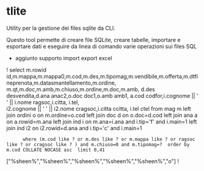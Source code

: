 # tlite

Utility per la gestione dei files sqlite da CLI. 

Questo tool permette di creare file SQLite, creare tabelle, importare e esportare dati e 
eseguire da linea di comando varie operazioni sui files SQL


- aggiunto supporto import export excel 

! select m.rowid id,m.mappa,m.mappa0,m.cod,m.des,m.tipomag,m.vendibile,m.offerta,m.dtfineprenota,m.datasmantellamento,m.ordine,
               m.qt,m.doc,m.amb,m.chiuso,m.ordine,m.doc,m.amb,
               d.des desvendita,d.ana anac2,o.doc doc1,o.amb amb1,
               a.cod codfor,i.cognome || ' ' || i.nome ragsoc,i.citta, i.tel,   
               i2.cognome || ' ' || i2.nome cragsoc,i.citta ccitta, i.tel ctel
               from mag m
               left join ordini o on m.ordine=o.cod
               left join doc d on o.doc=d.cod
               left join ana a on a.rowid=m.ana 
               left join ind i on m.ana=i.ana and i.tip='f' and i.main=1
               left join ind i2 on i2.rowid=d.ana and i.tip='c' and i.main=1

          where (m.cod like ? or m.des like ? or m.mappa like ? or ragsoc like ? or cragsoc like ? ) and m.chiuso=0 and m.tipomag=?  order by m.cod COLLATE NOCASE asc  limit 0,41
["%sheen%","%sheen%","%sheen%","%sheen%","%sheen%","o"]
!